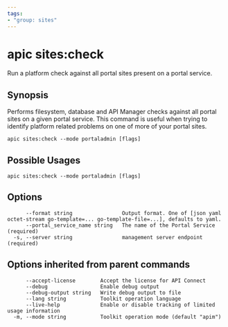 ```yaml
---
tags:
- "group: sites"
---
```

# apic sites:check

Run a platform check against all portal sites present on a portal service.

## Synopsis

Performs filesystem, database and API Manager checks against all portal sites on a given portal service. This command is useful when trying to identify platform related problems on one of more of your portal sites.

```
apic sites:check --mode portaladmin [flags]
```

## Possible Usages

```
apic sites:check --mode portaladmin [flags]
```

## Options

```
      --format string                Output format. One of [json yaml octet-stream go-template=... go-template-file=...], defaults to yaml.
      --portal_service_name string   The name of the Portal Service (required)
  -s, --server string                management server endpoint (required)
```

## Options inherited from parent commands

```
      --accept-license        Accept the license for API Connect
      --debug                 Enable debug output
      --debug-output string   Write debug output to file
      --lang string           Toolkit operation language
      --live-help             Enable or disable tracking of limited usage information
  -m, --mode string           Toolkit operation mode (default "apim")
```
